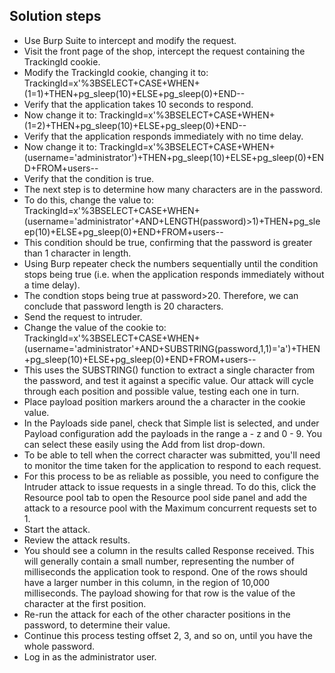 ## Solution steps

- Use Burp Suite to intercept and modify the request.
- Visit the front page of the shop, intercept the request containing the TrackingId cookie.
- Modify the TrackingId cookie, changing it to: TrackingId=x'%3BSELECT+CASE+WHEN+(1=1)+THEN+pg_sleep(10)+ELSE+pg_sleep(0)+END--
- Verify that the application takes 10 seconds to respond.
- Now change it to: TrackingId=x'%3BSELECT+CASE+WHEN+(1=2)+THEN+pg_sleep(10)+ELSE+pg_sleep(0)+END--
- Verify that the application responds immediately with no time delay.
- Now change it to: TrackingId=x'%3BSELECT+CASE+WHEN+(username='administrator')+THEN+pg_sleep(10)+ELSE+pg_sleep(0)+END+FROM+users--
- Verify that the condition is true.
- The next step is to determine how many characters are in the password.
- To do this, change the value to: TrackingId=x'%3BSELECT+CASE+WHEN+(username='administrator'+AND+LENGTH(password)>1)+THEN+pg_sleep(10)+ELSE+pg_sleep(0)+END+FROM+users--
- This condition should be true, confirming that the password is greater than 1 character in length.
- Using Burp repeater check the numbers sequentially until the condition stops being true (i.e. when the application responds immediately without a time delay).
- The condtion stops being true at password>20. Therefore, we can conclude that password length is 20 characters.
- Send the request to intruder.
- Change the value of the cookie to: TrackingId=x'%3BSELECT+CASE+WHEN+(username='administrator'+AND+SUBSTRING(password,1,1)='a')+THEN+pg_sleep(10)+ELSE+pg_sleep(0)+END+FROM+users--
- This uses the SUBSTRING() function to extract a single character from the password, and test it against a specific value. Our attack will cycle through each position and possible value, testing each one in turn.
- Place payload position markers around the a character in the cookie value.
- In the Payloads side panel, check that Simple list is selected, and under Payload configuration add the payloads in the range a - z and 0 - 9. You can select these easily using the Add from list drop-down.
- To be able to tell when the correct character was submitted, you'll need to monitor the time taken for the application to respond to each request.
- For this process to be as reliable as possible, you need to configure the Intruder attack to issue requests in a single thread. To do this, click the Resource pool tab to open the Resource pool side panel and add the attack to a resource pool with the Maximum concurrent requests set to 1.
- Start the attack.
- Review the attack results.
- You should see a column in the results called Response received. This will generally contain a small number, representing the number of milliseconds the application took to respond. One of the rows should have a larger number in this column, in the region of 10,000 milliseconds. The payload showing for that row is the value of the character at the first position.
- Re-run the attack for each of the other character positions in the password, to determine their value.
- Continue this process testing offset 2, 3, and so on, until you have the whole password.
- Log in as the administrator user.
